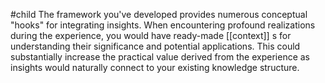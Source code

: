 #child 
The framework you've developed provides numerous conceptual "hooks" for integrating insights. When encountering profound realizations during the experience, you would have ready-made [[context]] s for understanding their significance and potential applications. This could substantially increase the practical value derived from the experience as insights would naturally connect to your existing knowledge structure.